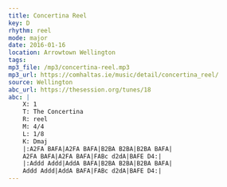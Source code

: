 ```yaml
---
title: Concertina Reel
key: D
rhythm: reel
mode: major
date: 2016-01-16
location: Arrowtown Wellington
tags:
mp3_file: /mp3/concertina-reel.mp3
mp3_url: https://comhaltas.ie/music/detail/concertina_reel/
source: Wellington
abc_url: https://thesession.org/tunes/18
abc: |
    X: 1
    T: The Concertina
    R: reel
    M: 4/4
    L: 1/8
    K: Dmaj
    |:A2FA BAFA|A2FA BAFA|B2BA B2BA|B2BA BAFA|
    A2FA BAFA|A2FA BAFA|FABc d2dA|BAFE D4:|
    |:Addd Addd|AddA BAFA|B2BA B2BA|B2BA BAFA|
    Addd Addd|AddA BAFA|FABc d2dA|BAFE D4:|
---
```

